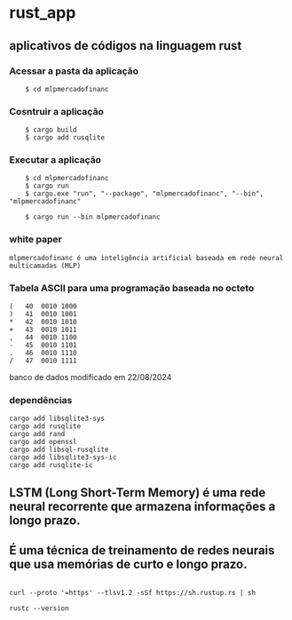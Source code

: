# rust_app
## aplicativos de códigos na linguagem rust

### **Acessar a pasta da aplicação**
```
	$ cd mlpmercadofinanc
```
### **Cosntruir a aplicação**
```
	$ cargo build
	$ cargo add rusqlite
```
### **Executar a aplicação**
```
	$ cd mlpmercadofinanc
	$ cargo run
	$ cargo.exe "run", "--package", "mlpmercadofinanc", "--bin", "mlpmercadofinanc"
 
	$ cargo run --bin mlpmercadofinanc
```

### white paper

```
mlpmercadofinanc é uma inteligência artificial baseada em rede neural multicamadas (MLP)
```


### Tabela ASCII para uma programação baseada no octeto
```
(	40	0010 1000
)	41	0010 1001
*	42	0010 1010
+	43	0010 1011
,	44	0010 1100
-	45	0010 1101
.	46	0010 1110
/	47	0010 1111
```

banco de dados modificado em 22/08/2024

### dependências
```
cargo add libsqlite3-sys
cargo add rusqlite
cargo add rand
cargo add openssl
cargo add libsql-rusqlite
cargo add libsqlite3-sys-ic
cargo add rusqlite-ic
```



## LSTM (Long Short-Term Memory) é uma rede neural recorrente que armazena informações a longo prazo. 
## É uma técnica de treinamento de redes neurais que usa memórias de curto e longo prazo.  




```

curl --proto '=https' --tlsv1.2 -sSf https://sh.rustup.rs | sh

rustc --version

```